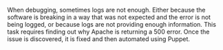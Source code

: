When debugging, sometimes logs are not enough. Either because the software is breaking in a way that was not expected and the error is not being logged, or because logs are not providing enough information. This task requires finding out why Apache is returning a 500 error. Once the issue is discovered, it is fixed and then automated using Puppet.
